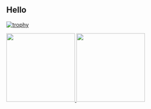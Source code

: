 
## Hello 

 [![trophy](https://github-profile-trophy.vercel.app/?username=PedroG-8&theme=algolia)](https://github.com/ryo-ma/github-profile-trophy) 

<div>
  <a href="https://github.com/anuraghazra/github-readme-stats">
    <img height = "180em" src="https://github-readme-stats.vercel.app/api?username=PedroG-8&theme=algolia">
    <img height = "180em" src="https://github-readme-stats.vercel.app/api/top-langs/?username=PedroG-8&layout=compact&theme=algolia&langs_count=8">
  </a>
</div>
